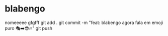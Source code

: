 # blabengo
nomeeeee
gfgfff
git add .
git commit -m "feat: blabengo agora fala em emoji puro 🎭➡️😎🔥"
git push
